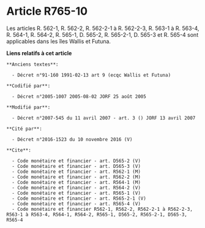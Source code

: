 # Article R765-10

Les articles R. 562-1, R. 562-2, R. 562-2-1 à R. 562-2-3, R. 563-1 à R. 563-4, R. 564-1, R. 564-2, R. 565-1, D. 565-2, R.
565-2-1, D. 565-3 et R. 565-4 sont applicables dans les îles Wallis et Futuna.

**Liens relatifs à cet article**

	**Anciens textes**:

	  - Décret n°91-160 1991-02-13 art 9 (ecqc Wallis et Futuna)

	**Codifié par**:

	  - Décret n°2005-1007 2005-08-02 JORF 25 août 2005

	**Modifié par**:

	  - Décret n°2007-545 du 11 avril 2007 - art. 3 () JORF 13 avril 2007

	**Cité par**:

	  - Décret n°2016-1523 du 10 novembre 2016 (V)

	**Cite**:

	  - Code monétaire et financier - art. D565-2 (V)
	  - Code monétaire et financier - art. D565-3 (V)
	  - Code monétaire et financier - art. R562-1 (M)
	  - Code monétaire et financier - art. R562-2 (M)
	  - Code monétaire et financier - art. R564-1 (M)
	  - Code monétaire et financier - art. R564-2 (V)
	  - Code monétaire et financier - art. R565-1 (V)
	  - Code monétaire et financier - art. R565-2-1 (V)
	  - Code monétaire et financier - art. R565-4 (V)
	  - Code monétaire et financier R562-1, R562-2, R562-2-1 à R562-2-3, R563-1 à R563-4, R564-1, R564-2, R565-1, D565-2, R565-2-1, D565-3, R565-4
